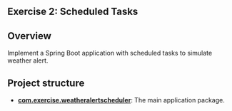 ## Exercise 2: Scheduled Tasks

## Overview 
Implement a Spring Boot application with scheduled tasks to simulate weather alert.

## Project structure
*   **[com.exercise.weatheralertscheduler](src/main/java/com/exercise/weatheralertscheduler)**: The main application package.
